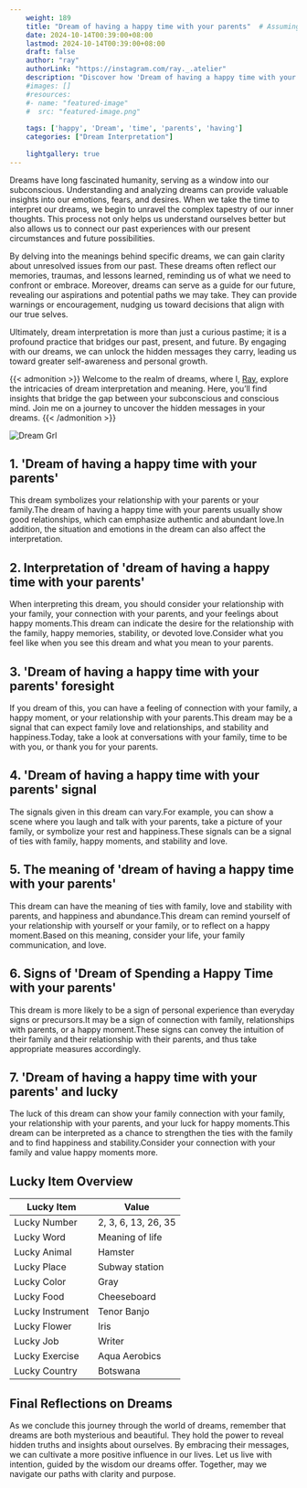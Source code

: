 ```yaml
---
    weight: 189
    title: "Dream of having a happy time with your parents"  # Assuming 'title' column exists
    date: 2024-10-14T00:39:00+08:00
    lastmod: 2024-10-14T00:39:00+08:00
    draft: false
    author: "ray"
    authorLink: "https://instagram.com/ray._.atelier"
    description: "Discover how 'Dream of having a happy time with your parents' can interpret your future and uncover its significant meanings in your life."
    #images: []
    #resources:
    #- name: "featured-image"
    #  src: "featured-image.png"
    
    tags: ['happy', 'Dream', 'time', 'parents', 'having']
    categories: ["Dream Interpretation"]
    
    lightgallery: true
---
```

    
Dreams have long fascinated humanity, serving as a window into our subconscious. Understanding and analyzing dreams can provide valuable insights into our emotions, fears, and desires. When we take the time to interpret our dreams, we begin to unravel the complex tapestry of our inner thoughts. This process not only helps us understand ourselves better but also allows us to connect our past experiences with our present circumstances and future possibilities.

By delving into the meanings behind specific dreams, we can gain clarity about unresolved issues from our past. These dreams often reflect our memories, traumas, and lessons learned, reminding us of what we need to confront or embrace. Moreover, dreams can serve as a guide for our future, revealing our aspirations and potential paths we may take. They can provide warnings or encouragement, nudging us toward decisions that align with our true selves.

Ultimately, dream interpretation is more than just a curious pastime; it is a profound practice that bridges our past, present, and future. By engaging with our dreams, we can unlock the hidden messages they carry, leading us toward greater self-awareness and personal growth.

{{< admonition >}}
Welcome to the realm of dreams, where I, [Ray](https://instagram.com/ray._.atelier), explore the intricacies of dream interpretation and meaning. Here, you’ll find insights that bridge the gap between your subconscious and conscious mind. Join me on a journey to uncover the hidden messages in your dreams.
{{< /admonition >}}

![Dream Grl](https://cdn.pixabay.com/photo/2017/11/02/03/35/gothic-2910057_1280.jpg "Dream Grl")

## 1. 'Dream of having a happy time with your parents'
This dream symbolizes your relationship with your parents or your family.The dream of having a happy time with your parents usually show good relationships, which can emphasize authentic and abundant love.In addition, the situation and emotions in the dream can also affect the interpretation.

## 2. Interpretation of 'dream of having a happy time with your parents'
When interpreting this dream, you should consider your relationship with your family, your connection with your parents, and your feelings about happy moments.This dream can indicate the desire for the relationship with the family, happy memories, stability, or devoted love.Consider what you feel like when you see this dream and what you mean to your parents.

## 3. 'Dream of having a happy time with your parents' foresight
If you dream of this, you can have a feeling of connection with your family, a happy moment, or your relationship with your parents.This dream may be a signal that can expect family love and relationships, and stability and happiness.Today, take a look at conversations with your family, time to be with you, or thank you for your parents.

## 4. 'Dream of having a happy time with your parents' signal
The signals given in this dream can vary.For example, you can show a scene where you laugh and talk with your parents, take a picture of your family, or symbolize your rest and happiness.These signals can be a signal of ties with family, happy moments, and stability and love.

## 5. The meaning of 'dream of having a happy time with your parents'
This dream can have the meaning of ties with family, love and stability with parents, and happiness and abundance.This dream can remind yourself of your relationship with yourself or your family, or to reflect on a happy moment.Based on this meaning, consider your life, your family communication, and love.

## 6. Signs of 'Dream of Spending a Happy Time with your parents'
This dream is more likely to be a sign of personal experience than everyday signs or precursors.It may be a sign of connection with family, relationships with parents, or a happy moment.These signs can convey the intuition of their family and their relationship with their parents, and thus take appropriate measures accordingly.

## 7. 'Dream of having a happy time with your parents' and lucky
The luck of this dream can show your family connection with your family, your relationship with your parents, and your luck for happy moments.This dream can be interpreted as a chance to strengthen the ties with the family and to find happiness and stability.Consider your connection with your family and value happy moments more.

## Lucky Item Overview
| Lucky Item          | Value              |
|---------------|--------------------|
| Lucky Number        | 2, 3, 6, 13, 26, 35  |
| Lucky Word          | Meaning of life |
| Lucky Animal        | Hamster |
| Lucky Place         | Subway station     |
| Lucky Color         | Gray     |
| Lucky Food          | Cheeseboard      |
| Lucky Instrument    | Tenor Banjo |
| Lucky Flower        | Iris    |
| Lucky Job           | Writer       |
| Lucky Exercise      | Aqua Aerobics  |
| Lucky Country       | Botswana    |


##  Final Reflections on Dreams

As we conclude this journey through the world of dreams, remember that dreams are both mysterious and beautiful. They hold the power to reveal hidden truths and insights about ourselves. By embracing their messages, we can cultivate a more positive influence in our lives. Let us live with intention, guided by the wisdom our dreams offer. Together, may we navigate our paths with clarity and purpose.
